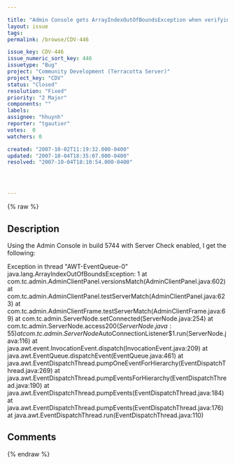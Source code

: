 ```yaml
---

title: "Admin Console gets ArrayIndexOutOfBoundsException when verifying version"
layout: issue
tags: 
permalink: /browse/CDV-446

issue_key: CDV-446
issue_numeric_sort_key: 446
issuetype: "Bug"
project: "Community Development (Terracotta Server)"
project_key: "CDV"
status: "Closed"
resolution: "Fixed"
priority: "2 Major"
components: ""
labels: 
assignee: "hhuynh"
reporter: "tgautier"
votes:  0
watchers: 0

created: "2007-10-02T11:19:32.000-0400"
updated: "2007-10-04T18:35:07.000-0400"
resolved: "2007-10-04T18:10:54.000-0400"




---
```


{% raw %}

## Description

<div markdown="1" class="description">

Using the Admin Console in build 5744 with Server Check enabled, I get the following:

Exception in thread "AWT-EventQueue-0" java.lang.ArrayIndexOutOfBoundsException: 1
        at com.tc.admin.AdminClientPanel.versionsMatch(AdminClientPanel.java:602)
        at com.tc.admin.AdminClientPanel.testServerMatch(AdminClientPanel.java:623)
        at com.tc.admin.AdminClientFrame.testServerMatch(AdminClientFrame.java:69)
        at com.tc.admin.ServerNode.setConnected(ServerNode.java:254)
        at com.tc.admin.ServerNode.access$200(ServerNode.java:55)
        at com.tc.admin.ServerNode$AutoConnectionListener$1.run(ServerNode.java:116)
        at java.awt.event.InvocationEvent.dispatch(InvocationEvent.java:209)
        at java.awt.EventQueue.dispatchEvent(EventQueue.java:461)
        at java.awt.EventDispatchThread.pumpOneEventForHierarchy(EventDispatchThread.java:269)
        at java.awt.EventDispatchThread.pumpEventsForHierarchy(EventDispatchThread.java:190)
        at java.awt.EventDispatchThread.pumpEvents(EventDispatchThread.java:184)
        at java.awt.EventDispatchThread.pumpEvents(EventDispatchThread.java:176)
        at java.awt.EventDispatchThread.run(EventDispatchThread.java:110)



</div>

## Comments



{% endraw %}
